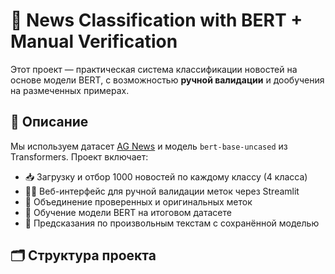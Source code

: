 # 📰 News Classification with BERT + Manual Verification

Этот проект — практическая система классификации новостей на основе модели BERT, с возможностью **ручной валидации** и дообучения на размеченных примерах.

## 📌 Описание

Мы используем датасет [AG News](https://huggingface.co/datasets/ag_news) и модель `bert-base-uncased` из Transformers. Проект включает:

- 📥 Загрузку и отбор 1000 новостей по каждому классу (4 класса)
- 🧑‍💻 Веб-интерфейс для ручной валидации меток через Streamlit
- 🔁 Объединение проверенных и оригинальных меток
- 🧠 Обучение модели BERT на итоговом датасете
- 🤖 Предсказания по произвольным текстам с сохранённой моделью

## 🗂️ Структура проекта

